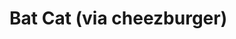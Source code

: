 <!--
id: 157304545
link: http://tumblr.atmos.org/post/157304545/bat-cat-via-cheezburger
slug: bat-cat-via-cheezburger
date: Thu Aug 06 2009 11:14:45 GMT-0700 (PDT)
publish: 2009-08-06
tags: 
title: Bat Cat (via cheezburger)
-->


Bat Cat (via cheezburger)
=========================



